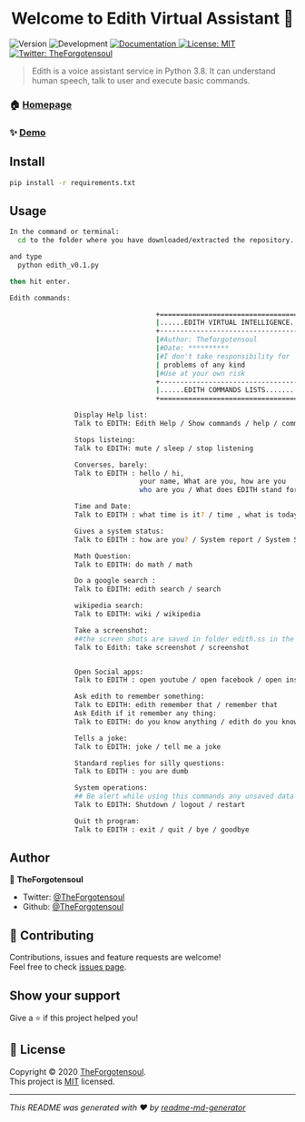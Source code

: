 <h1 align="center">Welcome to Edith Virtual Assistant 👋</h1>
<p>
  <img alt="Version" src="https://img.shields.io/badge/version-V0.1-blue.svg?cacheSeconds=2592000" />
  <img alt="Development" src="https://img.shields.io/badge/Development-inprogress-orange.svg?cacheSeconds=2592000" />
  <a href="https://github.com/TheForgotensoul/Edith-Virtual-Assistant" target="_blank">
    <img alt="Documentation" src="https://img.shields.io/badge/documentation-yes-brightgreen.svg" />
  </a>
  <a href="https://github.com/TheForgotensoul/Edith-Virtual-Assistant/blob/master/LICENSE" target="_blank">
    <img alt="License: MIT" src="https://img.shields.io/badge/License-MIT-yellow.svg" />
  </a>
  <a href="https://twitter.com/TheForgotensoul" target="_blank">
    <img alt="Twitter: TheForgotensoul" src="https://img.shields.io/twitter/follow/TheForgotensoul.svg?style=social" />
  </a>
</p>

> Edith is a voice assistant service in Python 3.8. It can understand human speech, talk to user and execute basic commands.

### 🏠 [Homepage](https://github.com/TheForgotensoul/Edith-Virtual-Assistant)

### ✨ [Demo](https://github.com/TheForgotensoul/Edith-Virtual-Assistant)

## Install

```sh
pip install -r requirements.txt
```

## Usage

```sh
In the command or terminal:
  cd to the folder where you have downloaded/extracted the repository.

and type
  python edith_v0.1.py

then hit enter.

Edith commands:

                                    +=======================================+
                                    |......EDITH VIRTUAL INTELLIGENCE.......|
                                    +---------------------------------------+
                                    |#Author: Theforgotensoul               |
                                    |#Date: **********                      |
                                    |#I don't take responsibility for       |
                                    | problems of any kind                  |
                                    |#Use at your own risk                  |
                                    +---------------------------------------+
                                    |......EDITH COMMANDS LISTS.............|
                                    +=======================================+

                Display Help list:
                Talk to EDITH: Edith Help / Show commands / help / commands

                Stops listeing:
                Talk to EDITH: mute / sleep / stop listening

                Converses, barely:
                Talk to EDITH : hello / hi,
                                your name, What are you, how are you
                                who are you / What does EDITH stand for / what is edith?

                Time and Date:
                Talk to EDITH : what time is it? / time , what is today date / simply date

                Gives a system status:
                Talk to EDITH : how are you? / System report / System Status

                Math Question:
                Talk to EDITH: do math / math

                Do a google search :
                Talk to EDITH: edith search / search

                wikipedia search:
                Talk to EDITH: wiki / wikipedia

                Take a screenshot:
                ##the screen shots are saved in folder edith.ss in the main directory
                Talk to Edith: take screenshot / screenshot


                Open Social apps:
                Talk to EDITH : open youtube / open facebook / open instagram

                Ask edith to remember something:
                Talk to EDITH: edith remember that / remember that
                Ask Edith if it remember any thing:
                Talk to EDITH: do you know anything / edith do you know anything

                Tells a joke:
                Talk to EDITH: joke / tell me a joke

                Standard replies for silly questions:
                Talk to EDITH : you are dumb

                System operations:
                ## Be alert while using this commands any unsaved data will to lost.
                Talk to EDITH: Shutdown / logout / restart

                Quit th program:
                Talk to EDITH : exit / quit / bye / goodbye

```

## Author

👤 **TheForgotensoul**

- Twitter: [@TheForgotensoul](https://twitter.com/TheForgotensoul)
- Github: [@TheForgotensoul](https://github.com/TheForgotensoul)

## 🤝 Contributing

Contributions, issues and feature requests are welcome!<br />Feel free to check [issues page](https://github.com/TheForgotensoul/Edith-Virtual-Assistant/issues).

## Show your support

Give a ⭐️ if this project helped you!

## 📝 License

Copyright © 2020 [TheForgotensoul](https://github.com/TheForgotensoul).<br />
This project is [MIT](https://github.com/TheForgotensoul/Edith-Virtual-Assistant/blob/master/LICENSE) licensed.

---

_This README was generated with ❤️ by [readme-md-generator](https://github.com/kefranabg/readme-md-generator)_
